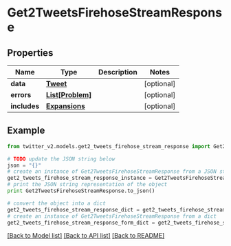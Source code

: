 # Get2TweetsFirehoseStreamResponse


## Properties
Name | Type | Description | Notes
------------ | ------------- | ------------- | -------------
**data** | [**Tweet**](Tweet.md) |  | [optional] 
**errors** | [**List[Problem]**](Problem.md) |  | [optional] 
**includes** | [**Expansions**](Expansions.md) |  | [optional] 

## Example

```python
from twitter_v2.models.get2_tweets_firehose_stream_response import Get2TweetsFirehoseStreamResponse

# TODO update the JSON string below
json = "{}"
# create an instance of Get2TweetsFirehoseStreamResponse from a JSON string
get2_tweets_firehose_stream_response_instance = Get2TweetsFirehoseStreamResponse.from_json(json)
# print the JSON string representation of the object
print Get2TweetsFirehoseStreamResponse.to_json()

# convert the object into a dict
get2_tweets_firehose_stream_response_dict = get2_tweets_firehose_stream_response_instance.to_dict()
# create an instance of Get2TweetsFirehoseStreamResponse from a dict
get2_tweets_firehose_stream_response_form_dict = get2_tweets_firehose_stream_response.from_dict(get2_tweets_firehose_stream_response_dict)
```
[[Back to Model list]](../README.md#documentation-for-models) [[Back to API list]](../README.md#documentation-for-api-endpoints) [[Back to README]](../README.md)


